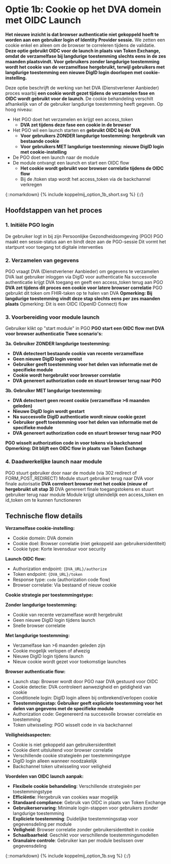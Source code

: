 # Optie 1b: Cookie op het DVA domein met OIDC Launch

**Het nieuwe inzicht is dat browser authenticatie niet gekoppeld hoeft te worden aan een gebruiker login of Identity Provider sessie.** We zetten een cookie enkel en alleen om de browser te correleren tijdens de validatie. **Deze optie gebruikt OIDC voor de launch in plaats van Token Exchange, omdat de verzamelfase bij langdurige toestemming slechts eens in de zes maanden plaatsvindt. Voor gebruikers zonder langdurige toestemming wordt het cookie van de verzamelfase hergebruikt, terwijl gebruikers met langdurige toestemming een nieuwe DigID login doorlopen met cookie-instelling.**

Deze optie beschrijft de werking van het DVA (Dienstverlener Aanbieder) proces waarbij **een cookie wordt gezet tijdens de verzamelen fase en OIDC wordt gebruikt voor de launch**. De cookie behandeling verschilt afhankelijk van of de gebruiker langdurige toestemming heeft gegeven. Op hoog niveau:

* Het PGO doet het verzamelen en krijgt een access_token
  * **DVA zet tijdens deze fase een cookie in de browser**
* Het PGO wil een launch starten en **gebruikt OIDC bij de DVA**
  * **Voor gebruikers ZONDER langdurige toestemming: hergebruik van bestaande cookie**
  * **Voor gebruikers MET langdurige toestemming: nieuwe DigID login met cookie-instelling**
* De PGO doet een launch naar de module
* De module ontvangt een launch en start een OIDC flow
  * **Het cookie wordt gebruikt voor browser correlatie tijdens de OIDC flow**
  * Bij de /token stap wordt het access_token via de backchannel verkregen

{::nomarkdown}
{% include koppelmij_option_1b_short.svg %}
{:/}

## Hoofdstappen van het proces

### 1. Initiële PGO login
De gebruiker logt in bij zijn Persoonlijke Gezondheidsomgeving (PGO)
PGO maakt een sessie-status aan en bindt deze aan de PGO-sessie
Dit vormt het startpunt voor toegang tot digitale interventies

### 2. Verzamelen van gegevens
PGO vraagt DVA (Dienstverlener Aanbieder) om gegevens te verzamelen
DVA laat gebruiker inloggen via DigID voor authenticatie
Na succesvolle authenticatie krijgt DVA toegang en geeft een access_token terug aan PGO
**DVA zet tijdens dit proces een cookie voor latere browser correlatie**
PGO gebruikt dit token om FHIR-taken op te halen van DVA
**Opmerking: Bij langdurige toestemming vindt deze stap slechts eens per zes maanden plaats**
Opmerking: Dit is een OIDC (OpenID Connect) flow

### 3. Voorbereiding voor module launch
Gebruiker klikt op "start module" in PGO
**PGO start een OIDC flow met DVA voor browser authenticatie**
**Twee scenario's:**

**3a. Gebruiker ZONDER langdurige toestemming:**
- **DVA detecteert bestaande cookie van recente verzamelfase**
- **Geen nieuwe DigID login vereist**
- **Gebruiker geeft toestemming voor het delen van informatie met de specifieke module**
- **Cookie wordt hergebruikt voor browser correlatie**
- **DVA genereert authorization code en stuurt browser terug naar PGO**

**3b. Gebruiker MET langdurige toestemming:**
- **DVA detecteert geen recent cookie (verzamelfase >6 maanden geleden)**
- **Nieuwe DigID login wordt gestart**
- **Na succesvolle DigID authenticatie wordt nieuw cookie gezet**
- **Gebruiker geeft toestemming voor het delen van informatie met de specifieke module**
- **DVA genereert authorization code en stuurt browser terug naar PGO**

**PGO wisselt authorization code in voor tokens via backchannel**
**Opmerking: Dit blijft een OIDC flow in plaats van Token Exchange**

### 4. Daadwerkelijke launch naar module
PGO stuurt gebruiker door naar de module (via 302 redirect of FORM_POST_REDIRECT)
Module stuurt gebruiker terug naar DVA voor finale autorisatie
**DVA correleert browser met het cookie (nieuw of hergebruikt uit stap 3)**
DVA genereert finale toegangstokens en stuurt gebruiker terug naar module
Module krijgt uiteindelijk een access_token en id_token om te kunnen functioneren

## Technische flow details

**Verzamelfase cookie-instelling:**
- Cookie domein: DVA domein
- Cookie doel: Browser correlatie (niet gekoppeld aan gebruikersidentiteit)
- Cookie type: Korte levensduur voor security

**Launch OIDC flow:**
- Authorization endpoint: `{DVA_URL}/authorize`
- Token endpoint: `{DVA_URL}/token`
- Response type: `code` (authorization code flow)
- Browser correlatie: Via bestaand of nieuw cookie

**Cookie strategie per toestemmingstype:**

**Zonder langdurige toestemming:**
- Cookie van recente verzamelfase wordt hergebruikt
- Geen nieuwe DigID login tijdens launch
- Snelle browser correlatie

**Met langdurige toestemming:**
- Verzamelfase kan >6 maanden geleden zijn
- Cookie mogelijk verlopen of afwezig
- Nieuwe DigID login tijdens launch
- Nieuw cookie wordt gezet voor toekomstige launches

**Browser authenticatie flow:**
- Launch stap: Browser wordt door PGO naar DVA gestuurd voor OIDC
- Cookie detectie: DVA controleert aanwezigheid en geldigheid van cookie
- Conditionele login: DigID login alleen bij ontbrekend/verlopen cookie
- **Toestemmingsstap: Gebruiker geeft expliciete toestemming voor het delen van gegevens met de specifieke module**
- Authorization code: Gegenereerd na succesvolle browser correlatie en toestemming
- Token uitwisseling: PGO wisselt code in via backchannel

**Veiligheidsaspecten:**
- Cookie is niet gekoppeld aan gebruikersidentiteit
- Cookie dient uitsluitend voor browser correlatie
- Verschillende cookie strategieën per toestemmingstype
- DigID login alleen wanneer noodzakelijk
- Backchannel token uitwisseling voor veiligheid

**Voordelen van OIDC launch aanpak:**
- **Flexibele cookie behandeling**: Verschillende strategieën per toestemmingstype
- **Efficiëntie**: Hergebruik van cookies waar mogelijk
- **Standaard compliance**: Gebruik van OIDC in plaats van Token Exchange
- **Gebruikerservaring**: Minimale login-stappen voor gebruikers zonder langdurige toestemming
- **Expliciete toestemming**: Duidelijke toestemmingsstap voor gegevensdeling per module
- **Veiligheid**: Browser correlatie zonder gebruikersidentiteit in cookie
- **Schaalbaarheid**: Geschikt voor verschillende toestemmingsmodellen
- **Granulaire controle**: Gebruiker kan per module beslissen over gegevensdeling

{::nomarkdown}
{% include koppelmij_option_1b.svg %}
{:/}
